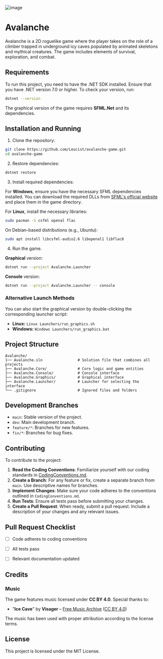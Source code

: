 ![image](https://github.com/user-attachments/assets/9f39a34a-1ef6-44d4-a97d-fcfd7ba50375)


# Avalanche

Avalanche is a 2D roguelike game where the player takes on the role of a climber trapped in underground icy caves populated by animated skeletons and mythical creatures. The game includes elements of survival, exploration, and combat.

## Requirements

To run this project, you need to have the .NET SDK installed. Ensure that you have .NET version 7.0 or higher. To check your version, run:

```bash
dotnet --version
```

The graphical version of the game requires **SFML.Net** and its dependencies.

## Installation and Running

1. Clone the repository:
```bash
git clone https://github.com/Leucist/avalanche-game.git
cd avalanche-game
```

2. Restore dependencies:
```bash
dotnet restore
```

3. Install required dependencies:

For **Windows**, ensure you have the necessary SFML dependencies installed. You can download the required DLLs from [SFML's official website](https://www.sfml-dev.org/download.php) and place them in the game directory.

For **Linux**, install the necessary libraries:
```bash
sudo pacman -S csfml openal flac
```
On Debian-based distributions (e.g., Ubuntu):
```bash
sudo apt install libcsfml-audio2.6 libopenal1 libflac8
```

4. Run the game.

 **Graphical** version:
```bash
dotnet run --project Avalanche.Launcher
```

**Console** version:
```bash
dotnet run --project Avalanche.Launcher -- console
```

### Alternative Launch Methods
You can also start the graphical version by double-clicking the corresponding launcher script:

- **Linux:** `Linux Launchers/run_graphics.sh`
- **Windows:** `Windows Launchers/run_graphics.bat`
  


## Project Structure

```
Avalanche/
├── Avalanche.sln                # Solution file that combines all projects
├── Avalanche.Core/              # Core logic and game entities
├── Avalanche.Console/           # Console interface
├── Avalanche.Graphics/          # Graphical interface
├── Avalanche.Launcher/          # Launcher for selecting the interface
└── .gitignore                   # Ignored files and folders
```

## Development Branches

- `main`: Stable version of the project.
- `dev`: Main development branch.
- `feature/*`: Branches for new features.
- `fix/*`: Branches for bug fixes.

## Contributing

To contribute to the project:

1. **Read the Coding Conventions**: Familiarize yourself with our coding standards in [CodingConventions.md](CodingConventions.md).
2. **Create a Branch**: For any feature or fix, create a separate branch from `main`. Use descriptive names for branches.
3. **Implement Changes**: Make sure your code adheres to the conventions outlined in `CodingConventions.md`.
4. **Run Tests**: Ensure all tests pass before submitting your changes.
5. **Create a Pull Request**: When ready, submit a pull request. Include a description of your changes and any relevant issues.


## Pull Request Checklist

- [ ] Code adheres to coding conventions
- [ ] All tests pass
- [ ] Relevant documentation updated


## Credits

### Music
The game features music licensed under **CC BY 4.0**. Special thanks to:

- "**Ice Cave**" by **Visager** – [Free Music Archive](https://freemusicarchive.org/) ([CC BY 4.0](https://creativecommons.org/licenses/by/4.0/))

The music has been used with proper attribution according to the license terms.


## License

This project is licensed under the MIT License.
